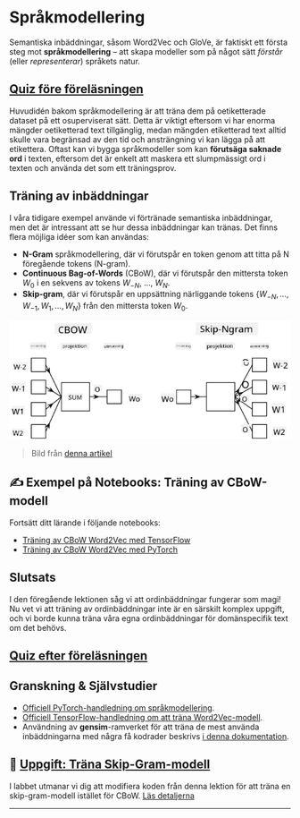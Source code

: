 <!--
CO_OP_TRANSLATOR_METADATA:
{
  "original_hash": "7ba20f54a5bfcd6521018cdfb17c7c57",
  "translation_date": "2025-09-23T09:23:36+00:00",
  "source_file": "lessons/5-NLP/15-LanguageModeling/README.md",
  "language_code": "sv"
}
-->
# Språkmodellering

Semantiska inbäddningar, såsom Word2Vec och GloVe, är faktiskt ett första steg mot **språkmodellering** – att skapa modeller som på något sätt *förstår* (eller *representerar*) språkets natur.

## [Quiz före föreläsningen](https://ff-quizzes.netlify.app/en/ai/quiz/29)

Huvudidén bakom språkmodellering är att träna dem på oetiketterade dataset på ett osuperviserat sätt. Detta är viktigt eftersom vi har enorma mängder oetiketterad text tillgänglig, medan mängden etiketterad text alltid skulle vara begränsad av den tid och ansträngning vi kan lägga på att etikettera. Oftast kan vi bygga språkmodeller som kan **förutsäga saknade ord** i texten, eftersom det är enkelt att maskera ett slumpmässigt ord i texten och använda det som ett träningsprov.

## Träning av inbäddningar

I våra tidigare exempel använde vi förtränade semantiska inbäddningar, men det är intressant att se hur dessa inbäddningar kan tränas. Det finns flera möjliga idéer som kan användas:

* **N-Gram** språkmodellering, där vi förutspår en token genom att titta på N föregående tokens (N-gram).
* **Continuous Bag-of-Words** (CBoW), där vi förutspår den mittersta token $W_0$ i en sekvens av tokens $W_{-N}$, ..., $W_N$.
* **Skip-gram**, där vi förutspår en uppsättning närliggande tokens {$W_{-N},\dots, W_{-1}, W_1,\dots, W_N$} från den mittersta token $W_0$.

![bild från artikel om att konvertera ord till vektorer](../../../../../translated_images/example-algorithms-for-converting-words-to-vectors.fbe9207a726922f6f0f5de66427e8a6eda63809356114e28fb1fa5f4a83ebda7.sv.png)

> Bild från [denna artikel](https://arxiv.org/pdf/1301.3781.pdf)

## ✍️ Exempel på Notebooks: Träning av CBoW-modell

Fortsätt ditt lärande i följande notebooks:

* [Träning av CBoW Word2Vec med TensorFlow](CBoW-TF.ipynb)
* [Träning av CBoW Word2Vec med PyTorch](CBoW-PyTorch.ipynb)

## Slutsats

I den föregående lektionen såg vi att ordinbäddningar fungerar som magi! Nu vet vi att träning av ordinbäddningar inte är en särskilt komplex uppgift, och vi borde kunna träna våra egna ordinbäddningar för domänspecifik text om det behövs.

## [Quiz efter föreläsningen](https://ff-quizzes.netlify.app/en/ai/quiz/30)

## Granskning & Självstudier

* [Officiell PyTorch-handledning om språkmodellering](https://pytorch.org/tutorials/beginner/nlp/word_embeddings_tutorial.html).
* [Officiell TensorFlow-handledning om att träna Word2Vec-modell](https://www.TensorFlow.org/tutorials/text/word2vec).
* Användning av **gensim**-ramverket för att träna de mest använda inbäddningarna med några få kodrader beskrivs [i denna dokumentation](https://pytorch.org/tutorials/beginner/nlp/word_embeddings_tutorial.html).

## 🚀 [Uppgift: Träna Skip-Gram-modell](lab/README.md)

I labbet utmanar vi dig att modifiera koden från denna lektion för att träna en skip-gram-modell istället för CBoW. [Läs detaljerna](lab/README.md)

---

